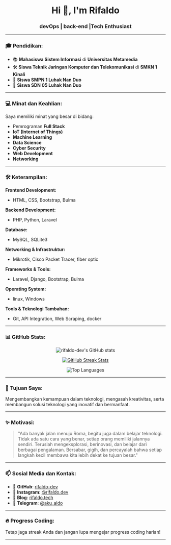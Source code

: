 <!-- Header -->
<h1 align="center">Hi 👋, I'm Rifaldo</h1>
<h3 align="center"> devOps | back-end |Tech Enthusiast</h3>

---

### 🎓 **Pendidikan:**
- 📚 **Mahasiswa Sistem Informasi** di **Universitas Metamedia**  
- 🛠️ **Siswa Teknik Jaringan Komputer dan Telekomunikasi** di **SMKN 1 Kinali**  
- 🏫 **Siswa SMPN 1 Luhak Nan Duo**  
- 🏫 **Siswa SDN 05 Luhak Nan Duo**  

---

### 💻 **Minat dan Keahlian:**
Saya memiliki minat yang besar di bidang:  
- Pemrograman **Full Stack**  
- **IoT (Internet of Things)**  
- **Machine Learning**  
- **Data Science**  
- **Cyber Security**  
- **Web Development**  
- **Networking**  

---

### 🛠️ **Keterampilan:**

**Frontend Development:**  
- HTML, CSS, Bootstrap, Bulma  

**Backend Development:**  
- PHP, Python, Laravel  

**Database:**  
- MySQL, SQLite3  

**Networking & Infrastruktur:**  
- Mikrotik, Cisco Packet Tracer, fiber optic 

**Frameworks & Tools:**  
- Laravel, Django, Bootstrap, Bulma  

**Operating System:**  
- linux, Windows  

**Tools & Teknologi Tambahan:**  
- Git, API Integration, Web Scraping, docker

---

### 📊 **GitHub Stats:**

<p align="center">
  <!-- Stats utama -->
  <img src="https://github-readme-stats.vercel.app/api?username=rifaldo-dev&show_icons=true&theme=tokyonight&hide_border=true" alt="rifaldo-dev's GitHub stats" />
</p>



<p align="center">
  <!-- GitHub Streak -->
  <a href="https://git.io/streak-stats">
    <img src="https://streak-stats.demolab.com?user=rifaldo-dev&theme=tokyonight&hide_border=true" alt="GitHub Streak Stats">
  </a>
</p>

<p align="center">
  <!-- Top Languages -->
  <img src="https://github-readme-stats.vercel.app/api/top-langs/?username=rifaldo-dev&layout=compact&theme=tokyonight&hide_border=true" alt="Top Languages" />
</p>

---

### 🌱 **Tujuan Saya:**
Mengembangkan kemampuan dalam teknologi, mengasah kreativitas, serta membangun solusi teknologi yang inovatif dan bermanfaat.

---

### ✨ **Motivasi:**
> "Ada banyak jalan menuju Roma, begitu juga dalam belajar teknologi. Tidak ada satu cara yang benar, setiap orang memiliki jalannya sendiri. Teruslah mengeksplorasi, berinovasi, dan belajar dari berbagai pengalaman. Bersabar, gigih, dan percayalah bahwa setiap langkah kecil membawa kita lebih dekat ke tujuan besar."

---

### 📫 **Sosial Media dan Kontak:**
- 🔗 **GitHub**: [rifaldo-dev](https://github.com/rifaldo-dev)  
- 📸 **Instagram**: [@rifaldo.dev](https://instagram.com/rifaldo.dev)  
- 📝 **Blog**: [rifaldo.tech](https://rifaldo.tech)  
- 💬 **Telegram**: [@aku_aldo](https://t.me/aku_aldo)  

---

### 🔥 **Progress Coding:**
Tetap jaga streak Anda dan jangan lupa mengejar progress coding harian!  

---
